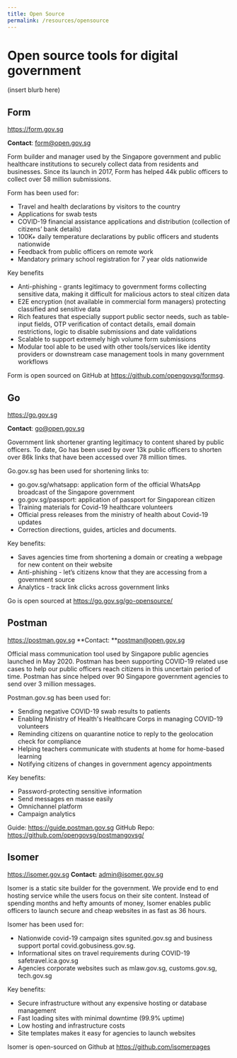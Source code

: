 ```yaml
---
title: Open Source
permalink: /resources/opensource
---
```


# Open source tools for digital government

(insert blurb here)

## Form
https://form.gov.sg

**Contact**: form@open.gov.sg

Form builder and manager used by the Singapore government and public healthcare institutions to securely collect data from residents and businesses. Since its launch in 2017, Form has helped 44k public officers to collect over 58 million submissions.

Form has been used for:
* Travel and health declarations by visitors to the country
* Applications for swab tests
* COVID-19 financial assistance applications and distribution (collection of citizens’ bank details)
* 100K+ daily temperature declarations by public officers and students nationwide
* Feedback from public officers on remote work
* Mandatory primary school registration for 7 year olds nationwide 

Key benefits
* Anti-phishing - grants legitimacy to government forms collecting sensitive data, making it difficult for malicious actors to steal citizen data 
* E2E encryption (not available in commercial form managers) protecting classified and sensitive data
* Rich features that especially support public sector needs, such as table-input fields, OTP verification of contact details, email domain restrictions, logic to disable submissions and date validations
* Scalable to support extremely high volume form submissions
* Modular tool able to be used with other tools/services like identity providers or downstream case management tools in many government workflows

Form is open sourced on GitHub at https://github.com/opengovsg/formsg. 



## Go
https://go.gov.sg

**Contact**: go@open.gov.sg  

Government link shortener granting legitimacy to content shared by public officers. To date, Go has been used by over 13k public officers to shorten over 86k links that have been accessed over 78 million times.

Go.gov.sg has been used for shortening links to:
* go.gov.sg/whatsapp: application form of the official WhatsApp broadcast of the Singapore government
* go.gov.sg/passport: application of passport for Singaporean citizen
* Training materials for Covid-19 healthcare volunteers 
* Official press releases from the ministry of health about Covid-19 updates
* Correction directions, guides, articles and documents.

Key benefits:
* Saves agencies time from shortening a domain or creating a webpage for new content on their website
* Anti-phishing - let’s citizens know that they are accessing from a government source
* Analytics - track link clicks across government links

Go is open sourced at https://go.gov.sg/go-opensource/

## Postman
https://postman.gov.sg 
**Contact:  **postman@open.gov.sg

Official mass communication tool used by Singapore public agencies launched in May 2020. Postman has been supporting COVID-19 related use cases to help our public officers reach citizens in this uncertain period of time. Postman has since helped over 90 Singapore government agencies to send over 3 million messages. 

Postman.gov.sg has been used for:
* Sending negative COVID-19 swab results to patients
* Enabling Ministry of Health's Healthcare Corps in managing COVID-19 volunteers
* Reminding citizens on quarantine notice to reply to the geolocation check for compliance
* Helping teachers communicate with students at home for home-based learning
* Notifying citizens of changes in government agency appointments

Key benefits:
* Password-protecting sensitive information
* Send messages en masse easily
* Omnichannel platform
* Campaign analytics

Guide: https://guide.postman.gov.sg 
GitHub Repo: https://github.com/opengovsg/postmangovsg/

## Isomer
https://isomer.gov.sg 
**Contact:** admin@isomer.gov.sg 

Isomer is a static site builder for the government. We provide end to end hosting service while the users focus on their site content. Instead of spending months and hefty amounts of money, Isomer enables public officers to launch secure and cheap websites in as fast as 36 hours. 

Isomer has been used for:
* Nationwide covid-19 campaign sites sgunited.gov.sg and business support portal covid.gobusiness.gov.sg.
* Informational sites on travel requirements during COVID-19 safetravel.ica.gov.sg
* Agencies corporate websites such as mlaw.gov.sg, customs.gov.sg, tech.gov.sg

Key benefits:
* Secure infrastructure without any expensive hosting or database management
* Fast loading sites with minimal downtime (99.9% uptime)
* Low hosting and infrastructure costs 
* Site templates makes it easy for agencies to launch websites 

Isomer is open-sourced on Github at  https://github.com/isomerpages
